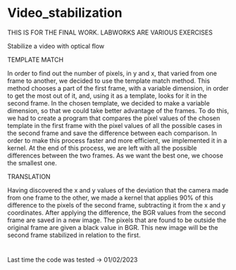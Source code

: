 # Video_stabilization
THIS IS FOR THE FINAL WORK. LABWORKS ARE VARIOUS EXERCISES

Stabilize a video with optical flow

TEMPLATE MATCH

In order to find out the number of pixels, in y and x, that varied from one frame to another, we decided to use the template match method. This method chooses a part of the first frame, with a variable dimension, in order to get the most out of it, and, using it as a template, looks for it in the second frame. In the chosen template, we decided to make a variable dimension, so that we could take better advantage of the frames. To do this, we had to create a program that compares the pixel values of the chosen template in the first frame with the pixel values of all the possible cases in the second frame and save the difference between each comparison. In order to make this process faster and more efficient, we implemented it in a kernel.
At the end of this process, we are left with all the possible differences between the two frames. As we want the best one, we choose the smallest one.

TRANSLATION

Having discovered the x and y values of the deviation that the camera made from one frame to the other, we made a kernel that applies 90% of this difference to the pixels of the second frame, subtracting it from the x and y coordinates. After applying the difference, the BGR values from the second frame are saved in a new image. The pixels that are found to be outside the original frame are given a black value in BGR. This new image will be the second frame stabilized in relation to the first.


#
Last time the code was tested -> 01/02/2023
